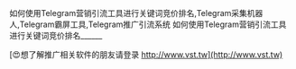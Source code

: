 如何使用Telegram营销引流工具进行关键词竞价排名,Telegram采集机器人,Telegram霸屏工具,Telegram推广引流系统
如何使用Telegram营销引流工具进行关键词竞价排名______

[😍想了解推广相关软件的朋友请登录 http://www.vst.tw](http://www.vst.tw)



